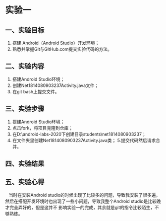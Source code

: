 # 实验一  
## 一、实验目标  
1. 搭建 Android（Android Studio）开发环境；
2. 熟悉并掌握Git与GitHub.com提交实验代码的方法。
## 二、实验内容  
1. 搭建Android Studio环境；
2. 创建Net1814080903237Activity.java文件；
3. 在git bash上提交文件。
## 三、实验步骤  
1. 搭建Android Studio环境；
2. 点击fork，将项目克隆到仓库；
3. 在D:\android-labs-2020下创建目录students\net1814080903237；
4. 在文件夹里创建Net1814080903237Activity.java类；
5.提交代码然后请求合并。
## 四、实验结果  
## 五、实验心得  
&#160; &#160;当时在安装Android studio的时候出现了比较多的问题，导致我安装了很多遍，然后在搭配开发环境时也出现了一些小问题，导致我整个Android studio是比较晚才完全弄好的，但是这并不
影响实验一的完成，其余就是git的指令比较陌生，不够熟练。
